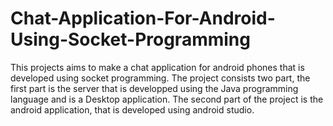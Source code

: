 # Chat-Application-For-Android-Using-Socket-Programming
This projects aims to make a chat application for android phones that is developed using socket programming. The project consists two part, the first part is the server that is developped using the Java programming language and is a Desktop application. The second part of the project is the android application, that is developed using android studio.  
